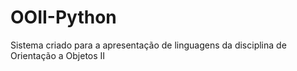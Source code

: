 # OOII-Python
Sistema criado para a apresentação de linguagens da disciplina de Orientação a Objetos II
